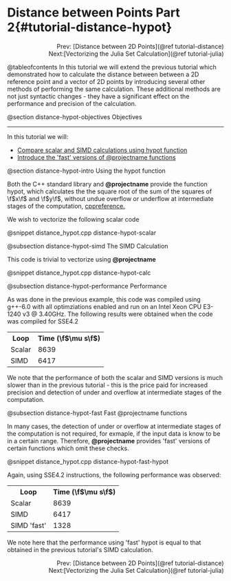 Distance between Points Part 2{#tutorial-distance-hypot}
=========

<div style="text-align: right;" markdown="1">Prev:  [Distance between 2D Points](@ref tutorial-distance)</div>
<div style="text-align: right;" markdown="1">Next:[Vectorizing the Julia Set Calculation](@ref tutorial-julia)</div>

@tableofcontents
In this tutorial we will extend the previous tutorial which demonstrated how to
calculate the distance between between a 2D reference point and a vector of 2D points by
introducing several other methods of performing the same calculation. These additional methods
are not just syntactic changes - they have a significant effect on the performance and precision
of the calculation.

@section distance-hypot-objectives Objectives

-------------------------------------

In this tutorial we will:
- [Compare scalar and SIMD calculations using hypot function](#distance-hypot-intro)
- [Introduce the 'fast' versions of @projectname functions](#distance-hypot-fast)

@section distance-hypot-intro Using the hypot function

Both the C++ standard library and **@projectname** provide the function hypot, which calculates the
the square root of the sum of the squares of \f$x\f$ and \f$y\f$, without undue overflow or underflow
at intermediate stages of the computation, [cppreference.](http://en.cppreference.com/w/cpp/numeric/math/hypot)

We wish to vectorize the following scalar code

@snippet distance_hypot.cpp distance-hypot-scalar

@subsection distance-hypot-simd The SIMD Calculation

This code is trivial to vectorize using **@projectname**

@snippet distance_hypot.cpp distance-hypot-calc

@subsection distance-hypot-performance Performance

As was done in the previous example, this code was compiled using g++-6.0 with all optimziations
enabled and run on an Intel Xeon CPU E3-1240 v3 @ 3.40GHz. The following results were obtained when
the code was compiled for SSE4.2

<table align=center width=25% class="table-striped table-bordered">
<tr><th>Loop                <th>Time (\f$\mu s\f$)
<tr><td>Scalar              <td>8639
<tr><td>SIMD                <td>6417
</table>

We note that the performance of both the scalar and SIMD versions is much slower than in the previous
tutorial - this is the price paid for increased precision and detection of under and overflow at intermediate
stages of the computation.

@subsection distance-hypot-fast Fast @projectname functions

In many cases, the detection of under or overflow at intermediate stages of the computation is not
required, for exmaple, if the input data is know to be in a certain range. Therefore, **@projectname**
provides 'fast' versions of certain functions which omit these checks.

@snippet distance_hypot.cpp distance-hypot-fast-hypot

Again, using SSE4.2 instructions, the following performance was observed:

<table align=center width=25% class="table-striped table-bordered">
<tr><th>Loop                <th>Time (\f$\mu s\f$)
<tr><td>Scalar              <td>8639
<tr><td>SIMD                <td>6417
<tr><td>SIMD 'fast'         <td>1328
</table>

We note here that the performance using 'fast' hypot is equal to that obtained
in the previous tutorial's SIMD calculation.

<div style="text-align: right;" markdown="1">Prev:  [Distance between 2D Points](@ref tutorial-distance)</div>
<div style="text-align: right;" markdown="1">Next:[Vectorizing the Julia Set Calculation](@ref tutorial-julia)</div>
